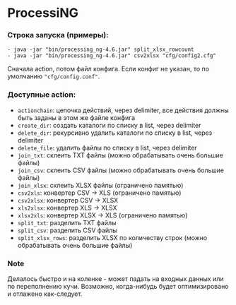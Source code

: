 # ProcessiNG

### Строка запуска (примеры):
    - java -jar "bin/processing_ng-4.6.jar" split_xlsx_rowcount
    - java -jar "bin/processing_ng-4.6.jar" csv2xlsx "cfg/config2.cfg"

Сначала action, потом файл конфига. Если конфиг не указан, то по умолчанию `"cfg/config.conf"`.

### Доступные action:
- `actionchain`: цепочка действий, через delimiter, все действия должны быть заданы в этом же файле конфига
- `create_dir`: создать каталоги по списку в list, через delimiter
- `delete_dir`: рекурсивно удалить каталоги по списку в list, через delimiter
- `delete_file`: удалить файлы по списку в list, через delimiter
- `join_txt`: склеить TXT файлы (можно обрабатывать очень большие файлы)
- `join_csv`: склеить CSV файлы (можно обрабатывать очень большие файлы)
- `join_xlsx`: склеить XLSX файлы (ограничено памятью)
- `csv2xls`: конвертер CSV -> XLS (ограничено памятью)
- `csv2xlsx`: конвертер CSV -> XLSX
- `xls2xlsx`: конвертер XLS -> XLSX
- `xlsx2xls`: конвертер XLSX -> XLS (ограничено памятью)
- `split_txt`: разделить TXT файлы
- `split_csv`: разделить CSV файлы
- `split_xlsx_rows`: разделить XLSX по количеству строк (можно обрабатывать очень большие файлы)

### Note
Делалось быстро и на коленке - может падать на входных данных или по переполнению кучи.
Возможно, когда-нибудь будет оптимизировано и отлажено как-следует.
